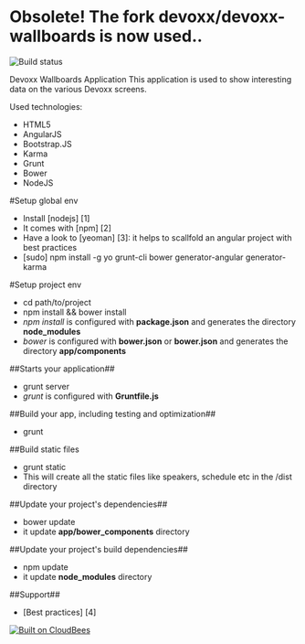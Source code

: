 # Obsolete! The fork devoxx/devoxx-wallboards is now used..

![Build status](https://devoxx.ci.cloudbees.com/job/cfp-speaker/badge/icon)

Devoxx Wallboards Application
This application is used to show interesting data on the various Devoxx screens.

Used technologies:
- HTML5
- AngularJS
- Bootstrap.JS
- Karma
- Grunt
- Bower
- NodeJS

#Setup global env

- Install [nodejs] [1]
 - It comes with [npm] [2]
- Have a look to [yeoman] [3]: it helps to scallfold an angular project with best practices
- [sudo] npm install -g yo grunt-cli bower generator-angular generator-karma

#Setup project env
- cd path/to/project
- npm install && bower install
 - *npm install* is configured with **package.json** and generates the directory **node_modules**
 - *bower* is configured with **bower.json** or **bower.json** and generates the directory **app/components**

##Starts your application##

- grunt server
 - *grunt* is configured with **Gruntfile.js**

##Build your app, including testing and optimization##

 - grunt
 
##Build static files

 - grunt static
 - This will create all the static files like speakers, schedule etc in the /dist directory

##Update your project's dependencies##
- bower update
 - it update **app/bower_components** directory

##Update your project's build dependencies##
- npm update
 - it update **node_modules** directory

##Support##
- [Best practices] [4]

[![Built on CloudBees](http://www.cloudbees.com/sites/default/files/Button-Built-on-CB-1.png)](https://devoxx.ci.cloudbees.com/job/cfp-speaker/)
